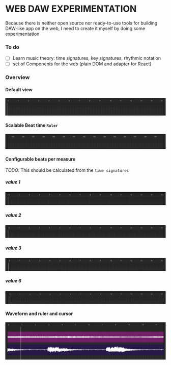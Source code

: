 # WEB DAW EXPERIMENTATION

Because there is neither open source nor ready-to-use tools for building DAW-like app on the web, I need to create it myself by doing some experimentation

### To do

- [ ] Learn music theory: time signatures, key signatures, rhythmic notation
- [ ] set of Components for the web (plain DOM and adapter for React)

### Overview

#### Default view

![img.png](snapshot/arrangement.PNG)

#### Scalable Beat time `Ruler`

![beat time ruler](snapshot/ruler-timing.PNG)

#### Configurable beats per measure

_TODO_: This should be calculated from the `time signatures`

##### value 1

![bp measure 1](<snapshot/configurable-beats-per-measure%20(1).PNG>)

##### value 2

![bp measure 1](<snapshot/configurable-beats-per-measure%20(2).PNG>)

##### value 3

![bp measure 1](<snapshot/configurable-beats-per-measure%20(3).PNG>)

##### value 6

![bp measure 1](<snapshot/configurable-beats-per-measure%20(6).PNG>)

#### Waveform and ruler and cursor

![wavesurfer_ruler_cursor](snapshot/waveform-with-cursor.PNG)
